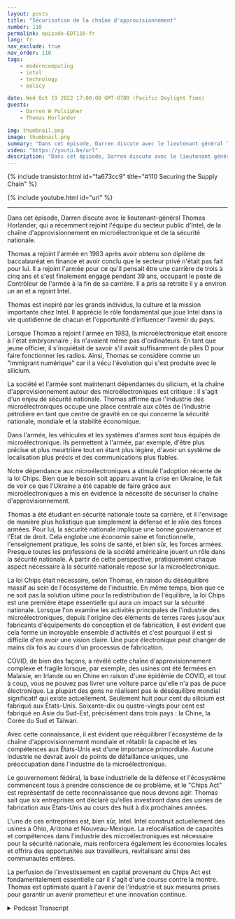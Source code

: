 ```yaml
---
layout: posts
title: "Sécurisation de la chaîne d'approvisionnement"
number: 110
permalink: episode-EDT110-fr
lang: fr
nav_exclude: true
nav_order: 110
tags:
    - moderncomputing
    - intel
    - technology
    - policy

date: Wed Oct 19 2022 17:00:00 GMT-0700 (Pacific Daylight Time)
guests:
    - Darren W Pulsipher
    - Thomas Horlander

img: thumbnail.png
image: thumbnail.png
summary: "Dans cet épisode, Darren discute avec le lieutenant général Thomas Horlander, qui a récemment rejoint l'équipe du secteur public d'Intel, de la chaîne d'approvisionnement des microélectroniques et de la sécurité nationale."
video: "https://youtu.be/url"
description: "Dans cet épisode, Darren discute avec le lieutenant général Thomas Horlander, qui a récemment rejoint l'équipe du secteur public d'Intel, de la chaîne d'approvisionnement des microélectroniques et de la sécurité nationale."
---
```


<div>
{% include transistor.html id="fa673cc9" title="#110 Securing the Supply Chain" %}

{% include youtube.html id="url" %}
</div>

---

Dans cet épisode, Darren discute avec le lieutenant-général Thomas Horlander, qui a récemment rejoint l'équipe du secteur public d'Intel, de la chaîne d'approvisionnement en microélectronique et de la sécurité nationale.

Thomas a rejoint l'armée en 1983 après avoir obtenu son diplôme de baccalauréat en finance et avoir conclu que le secteur privé n'était pas fait pour lui. Il a rejoint l'armée pour ce qu'il pensait être une carrière de trois à cinq ans et s'est finalement engagé pendant 39 ans, occupant le poste de Contrôleur de l'armée à la fin de sa carrière. Il a pris sa retraite il y a environ un an et a rejoint Intel.

Thomas est inspiré par les grands individus, la culture et la mission importante chez Intel. Il apprécie le rôle fondamental que joue Intel dans la vie quotidienne de chacun et l'opportunité d'influencer l'avenir du pays.

Lorsque Thomas a rejoint l'armée en 1983, la microélectronique était encore à l'état embryonnaire ; ils n'avaient même pas d'ordinateurs. En tant que jeune officier, il s'inquiétait de savoir s'il avait suffisamment de piles D pour faire fonctionner les radios. Ainsi, Thomas se considère comme un "immigrant numérique" car il a vécu l'évolution qui s'est produite avec le silicium.

La société et l'armée sont maintenant dépendantes du silicium, et la chaîne d'approvisionnement autour des microélectroniques est critique : il s'agit d'un enjeu de sécurité nationale. Thomas affirme que l'industrie des microélectroniques occupe une place centrale aux côtés de l'industrie pétrolière en tant que centre de gravité en ce qui concerne la sécurité nationale, mondiale et la stabilité économique.

Dans l'armée, les véhicules et les systèmes d'armes sont tous équipés de microélectronique. Ils permettent à l'armée, par exemple, d'être plus précise et plus meurtrière tout en étant plus légère, d'avoir un système de localisation plus précis et des communications plus fiables.

Notre dépendance aux microélectroniques a stimulé l'adoption récente de la loi Chips. Bien que le besoin soit apparu avant la crise en Ukraine, le fait de voir ce que l'Ukraine a été capable de faire grâce aux microélectroniques a mis en évidence la nécessité de sécuriser la chaîne d'approvisionnement.

Thomas a été étudiant en sécurité nationale toute sa carrière, et il l'envisage de manière plus holistique que simplement la défense et le rôle des forces armées. Pour lui, la sécurité nationale implique une bonne gouvernance et l'État de droit. Cela englobe une économie saine et fonctionnelle, l'enseignement pratique, les soins de santé, et bien sûr, les forces armées. Presque toutes les professions de la société américaine jouent un rôle dans la sécurité nationale. À partir de cette perspective, pratiquement chaque aspect nécessaire à la sécurité nationale repose sur la microélectronique.

La loi Chips était nécessaire, selon Thomas, en raison du déséquilibre massif au sein de l'écosystème de l'industrie. En même temps, bien que ce ne soit pas la solution ultime pour la redistribution de l'équilibre, la loi Chips est une première étape essentielle qui aura un impact sur la sécurité nationale. Lorsque l'on examine les activités principales de l'industrie des microélectroniques, depuis l'origine des éléments de terres rares jusqu'aux fabricants d'équipements de conception et de fabrication, il est évident que cela forme un incroyable ensemble d'activités et c'est pourquoi il est si difficile d'en avoir une vision claire. Une puce électronique peut changer de mains dix fois au cours d'un processus de fabrication.

COVID, de bien des façons, a révélé cette chaîne d'approvisionnement complexe et fragile lorsque, par exemple, des usines ont été fermées en Malaisie, en Irlande ou en Chine en raison d'une épidémie de COVID, et tout à coup, vous ne pouvez pas livrer une voiture parce qu'elle n'a pas de puce électronique. La plupart des gens ne réalisent pas le déséquilibre mondial significatif qui existe actuellement. Seulement huit pour cent du silicium est fabriqué aux États-Unis. Soixante-dix ou quatre-vingts pour cent est fabriqué en Asie du Sud-Est, précisément dans trois pays : la Chine, la Corée du Sud et Taïwan.

Avec cette connaissance, il est évident que rééquilibrer l'écosystème de la chaîne d'approvisionnement mondiale et rétablir la capacité et les compétences aux États-Unis est d'une importance primordiale. Aucune industrie ne devrait avoir de points de défaillance uniques, une préoccupation dans l'industrie de la microélectronique.

Le gouvernement fédéral, la base industrielle de la défense et l'écosystème commencent tous à prendre conscience de ce problème, et le "Chips Act" est représentatif de cette reconnaissance que nous devons agir. Thomas sait que six entreprises ont déclaré qu'elles investiront dans des usines de fabrication aux États-Unis au cours des huit à dix prochaines années.

L'une de ces entreprises est, bien sûr, Intel. Intel construit actuellement des usines à Ohio, Arizona et Nouveau-Mexique. La relocalisation de capacités et compétences dans l'industrie des microélectroniques est nécessaire pour la sécurité nationale, mais renforcera également les économies locales et offrira des opportunités aux travailleurs, revitalisant ainsi des communautés entières.

La perfusion de l'investissement en capital provenant du Chips Act est fondamentalement essentielle car il s'agit d'une course contre la montre. Thomas est optimiste quant à l'avenir de l'industrie et aux mesures prises pour garantir un avenir prometteur et une innovation continue.



<details>
<summary> Podcast Transcript </summary>

<p></p>

</details>
